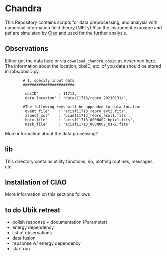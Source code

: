 # Chandra

This Repository contains scripts for data preprocessing, and analysis with numerical information field theory.(NIFTy)
Also the instrument exposure and psf are simulated by [Ciao](https://cxc.cfa.harvard.edu/ciao/) and used for the further analysis.

## Observations
Either get the data [here](https://cda.harvard.edu/chaser/) or via `download_chandra_obsid` as described [here](https://cxc.cfa.harvard.edu/ciao/threads/archivedownload/). The information about the location, obsID, etc. of you data should be stored in /obs/obsID.py.

            # 1. specify input data
            #######################

            'obsID'         : 11713,
            'data_location' : 'data/11713/repro_20210131/',
            
            #The following keys will be appended to data_location
            'event_file'    : 'acisf11713_repro_evt2.fits',
            'aspect_sol'    : 'pcadf11713_repro_asol1.fits',
            'bpix_file'     : 'acisf11713_000N002_bpix1.fits',
            'mask_file'     : 'acisf11713_000N002_msk1.fits'

More information about the data processing?

## lib 
This directory contains utility functions, i/o, plotting routines, messages, etc.

## Installation of CIAO
More information on this sections follows

## to do Ubik retreat
- polish response + documentation (Parameter)
- energy dependency
- list of observations
- data fusion
- repsonse w/ energy dependency
- start run
